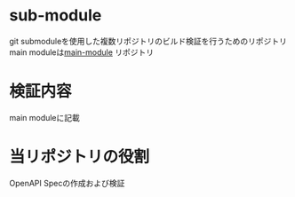 # sub-module

git submoduleを使用した複数リポジトリのビルド検証を行うためのリポジトリ
main moduleは[main-module](https://github.com/gallinago1981/main-module) リポジトリ


# 検証内容
main moduleに記載

# 当リポジトリの役割

OpenAPI Specの作成および検証



